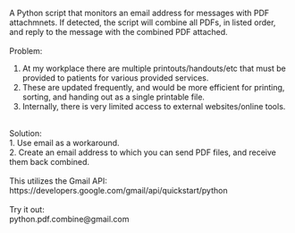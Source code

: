 A Python script that monitors an email address for messages with PDF attachmnets. If detected, the script will combine all
PDFs, in listed order, and reply to the message with the combined PDF attached. 
<br/><br/>
Problem:<br/>
1. At my workplace there are multiple printouts/handouts/etc that must be provided to patients for various provided services.<br/>
2. These are updated frequently, and would be more efficient for printing, sorting, and handing out as a single printable file. <br/>
3. Internally, there is very limited access to external websites/online tools.
<br/>
Solution:<br/>
1. Use email as a workaround.<br/>
2. Create an email address to which you can send PDF files, and receive them back combined.
<br/><br/>
This utilizes the Gmail API:
<br/>
https://developers.google.com/gmail/api/quickstart/python
<br/><br/>
Try it out:
<br/>
python.pdf.combine@gmail.com